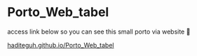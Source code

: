 # Porto_Web_tabel
access link below so you can see this small porto via website 🥳

[haditeguh.github.io/Porto_Web_tabel](https://haditeguh.github.io/Porto_Web_tabel/)
